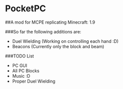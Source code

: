 # PocketPC 
##A mod for MCPE replicating Minecraft: 1.9

###So far the following additions are:
* Duel Wielding (Working on controlling each hand :D)
* Beacons (Currently only the block and beam)

###TODO List
* PC GUI
* All PC Blocks
* Music :D
* Proper Duel Wielding
